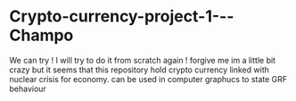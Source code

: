 # Crypto-currency-project-1---Champo
We can try ! I will try to do it from scratch again !
forgive me im a little bit crazy but it seems that this repository hold crypto currency linked with nuclear crisis for economy.
can be used in computer graphucs to state GRF behaviour 

